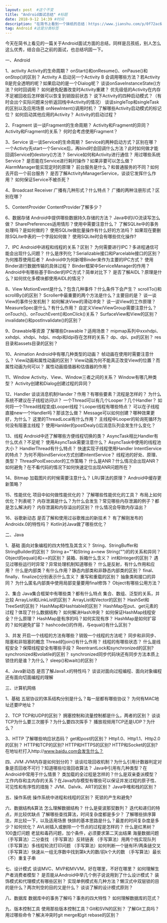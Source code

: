 ```yaml
---
layout: post  #这个不变
title: "Android面试总结" #标题
date: 2018-9-12 14:39 #时间
description: "在简书上看到一个妹纸的总结：https://www.jianshu.com/p/0f72ac621f82"  #说明
tag: Android #这是分类标签
---
```

今天在简书上看见的一篇关于Android面试方面的总结，同样是吕孩纸，别人怎么这么优秀，结合自己之前的面试，也总结巩固一下。

一、Android

1、activity
Activity的生命周期？
onStart()和onResume()、onPause()和onStop()的区别？
Activity A 启动另一个Activity B 会调用哪些方法？若Activity B是完全透明的呢？如果启动的是一个Dialog呢？
谈谈onSaveInstanceState()方法？何时回调用？
如何避免配置改变时Activity重建？
优先级低的Activity在内存不足被回收后怎样做可以恢复到销毁前状态？
说下Activity的四种启动模式？（有时会出个实际问题来分析返回栈中Activity的情况）
谈谈singleTop和singleTask的区别以及应用场景
onNewIntent()调用时机？
了解哪些Activity启动模式的标记位？
如何启动其他应用的Activity？
Activity的启动过程？

2、Fragment
谈一谈Fragment的生命周期？
Activity和Fragment的异同？
Activity和Fragment的关系？
何时会考虑使用Fragment？

3、Service
谈一谈Service的生命周期？
Service的两种启动方式？区别在哪？
一个Activty先start一个Service后，再bind时会回调什么方法？此时如何做才能回调Service的destory()方法？
Service如何和Activity进行通信？
用过哪些系统Service？
是否能在Service进行耗时操作？如果非要可以怎么做？
AlarmManager能实现定时的原理？
前台服务是什么？和普通服务的不同？如何去开启一个前台服务？
是否了解ActivityManagerService，谈谈它发挥什么作用？
如何保证Service不被杀死？

4、Broadcast Receiver
广播有几种形式？什么特点？
广播的两种注册形式？区别在哪？

5、ContentProvider
ContentProvider了解多少？

6、数据存储
Android中提供哪些数据持久存储的方法？
Java中的I/O流读写怎么做？
SharePreferences适用情形？使用中需要注意什么？
了解SQLite中的事务处理吗？是如何做的？
使用SQLite做批量操作有什么好的方法吗？
如果现在要删除SQLite中表的一个字段如何做？
使用SQLite时会有哪些优化操作?

7、IPC
Android中进程和线程的关系？区别？
为何需要进行IPC？多进程通信可能会出现什么问题？
什么是序列化？Serializable接口和Parcelable接口的区别？为何推荐使用后者？
Android中为何新增Binder来作为主要的IPC方式？
使用Binder进行数据传输的具体过程？
Binder框架中ServiceManager的作用？
Android中有哪些基于Binder的IPC方式？简单对比下？
是否了解AIDL？原理是什么？如何优化多模块都使用AIDL的情况？

8、View
MotionEvent是什么？包含几种事件？什么条件下会产生？
scrollTo()和scrollBy()的区别？
Scroller中最重要的两个方法是什么？主要目的是？
谈一谈View的事件分发机制？
如何解决View的滑动冲突？
谈一谈View的工作原理？
MeasureSpec是什么？有什么作用？
自定义View/ViewGroup需要注意什么？
onTouch()、onTouchEvent()和onClick()关系？
SurfaceView和View的区别？
invalidate()和postInvalidate()的区别？

9、Drawable等资源
了解哪些Drawable？适用场景？
mipmap系列中xxxhdpi、xxhdpi、xhdpi、hdpi、mdpi和ldpi存在怎样的关系？
dp、dpi、px的区别？
res目录和assets目录的区别？

10、Animation
Android中有哪几种类型的动画？
帧动画在使用时需要注意什么？
View动画和属性动画的区别？
View动画为何不能真正改变View的位置？而属性动画为何可以？
属性动画插值器和估值器的作用？

11、Window
Activity、View、Window三者之间的关系？
Window有哪几种类型？
Activity创建和Dialog创建过程的异同？

12、Handler
谈谈消息机制Hander？作用？有哪些要素？流程是怎样的？
为什么系统不建议在子线程访问UI？
一个Thread可以有几个Looper？几个Handler？
如何将一个Thread线程变成Looper线程？Looper线程有哪些特点？
可以在子线程直接new一个Handler吗？那该怎么做？
Message可以如何创建？哪种效果更好，为什么？
这里的ThreadLocal有什么作用？
主线程中Looper的轮询死循环为何没有阻塞主线程？
使用Hanlder的postDealy()后消息队列会发生什么变化？

13、线程
Android中还了解哪些方便线程切换的类？
AsyncTask相比Handler有什么优点？不足呢？
使用AsyncTask需要注意什么？
AsyncTask中使用的线程池大小？
HandlerThread有什么特点？
快速实现子线程使用Handler
IntentService的特点？
为何不用bindService方式创建IntentService？
线程池的好处、原理、类型？
ThreadPoolExecutor的工作策略？
什么是ANR？什么情况会出现ANR？如何避免？在不看代码的情况下如何快速定位出现ANR问题所在？

14、Bitmap
加载图片的时候需要注意什么？
LRU算法的原理？
Android中缓存更新策略？

15、性能优化
项目中如何做性能优化的？
了解哪些性能优化的工具？
布局上如何优化？列表呢？
内存泄漏是什么？为什么会发生？常见哪些内存泄漏的例子？都是怎么解决的？
内存泄漏和内存溢出的区别？
什么情况会导致内存溢出？

16、谷歌新动态
是否了解和使用过谷歌推出的新技术？
有了解刚发布的Androidx.0的特性吗？
Kotlin对Java做了哪些优化？

二、Java

1、基础
面向对象编程的四大特性及其含义？
String、StringBuffer和StringBuilder的区别？
String a=""和String a=new String("")的的关系和异同？
Object的equal()和==的区别？
装箱、拆箱什么含义？
int和Integer的区别？
遇见过哪些运行时异常？异常处理机制知道哪些？
什么是反射，有什么作用和应用？
什么是内部类？有什么作用？静态内部类和非静态内部类的区别？
final、finally、finalize()分别表示什么含义？
重写和重载的区别？
抽象类和接口的异同？
为什么匿名内部类中使用局部变量要用final修饰？
Object有哪些公用方法？

2、集合
Java集合框架中有哪些类？都有什么特点
集合、数组、泛型的关系，并比较
ArrayList和LinkList的区别？
ArrayList和Vector的区别？
HashSet和TreeSet的区别？
HashMap和Hashtable的区别？
HashMap在put、get元素的过程？体现了什么数据结构？
如何解决Hash冲突？
如何保证HashMap线程安全？什么原理？
HashMap是有序的吗？如何实现有序？
HashMap是如何扩容的？如何避免扩容？
hashcode()的作用，与equal()有什么区别？

3、并发
开启一个线程的方法有哪些？销毁一个线程的方法呢？
同步和非同步、阻塞和非阻塞的概念
Thread的join()有什么作用？
线程的有哪些状态？
什么是线程安全？保障线程安全有哪些手段？
ReentrantLock和synchronized的区别?
synchronized和volatile的区别？
synchronized同步代码块还有同步方法本质上锁住的是谁？为什么？
sleep()和wait()的区别？

4、Java新动态
是否了解Java1.x的特性吗？
谈谈对面向过程编程、面向对象编程还有面向切面编程的理解

三、计算机网络

1、基础
五层协议的体系结构分别是什么？每一层都有哪些协议？
为何有MAC地址还要IP地址？

2、TCP
TCP和UDP的区别？
拥塞控制和流量控制都是什么，两者的区别？
谈谈TCP为什么要三次握手？为什么要四次挥手？
播放视频用TCP还是UDP？为什么？

3、HTTP
了解哪些响应状态码？
get和post的区别？
Http1.0、Http1.1、Http2.0的区别？
HTTP和TCP的区别?
HTTP和HTTPS的区别?
HTTP和Socket的区别?
在地址栏打入http://www.baidu.com会发生什么？

四、JVM
JVM内存是如何划分的？
谈谈垃圾回收机制？为什么引用计数器判定对象是否回收不可行？知道哪些垃圾回收算法？
Java中引用有几种类型？在Android中常用于什么情景？
类加载的全过程是怎样的？什么是双亲委派模型？
工作内存和主内存的关系？在Java内存模型有哪些可以保证并发过程的原子性、可见性和有序性的措施？
JVM、Dalvik、ART的区别？
Java中堆和栈的区别？

五、操作系统
操作系统中进程和线程的区别？
死锁的产生和避免?

六、数据结构&算法
怎么理解数据结构？
什么是斐波那契数列？
迭代和递归的特点，并比较优缺点
了解哪些查找算法，时间复杂度都是多少？
了解哪些排序算法，并比较一下，以及适用场景
快排的基本思路是什么？最差的时间复杂度是多少？如何优化？
AVL树插入或删除一个节点的过程是怎样的？
什么是红黑树？
100盏灯问题
老鼠和毒药问题，加个条件，必须要求第二天出结果
海量数据问题
（手写算法）二分查找
（手写算法）反转链表
（手写算法）用两个栈实现队列
（手写算法）多线程轮流打印问题
（手写算法）如何判断一个链有环/两条链交叉
（手写算法）快速从一组无序数中找到第k大的数/前k个大的数
（手写算法）最长（不）重复子串

七、设计模式
谈谈MVC、MVP和MVVM，好在哪里，不好在哪里？
如何理解生产者消费者模型？
是否能从Android中举几个例子说说用到了什么设计模式？
装饰模式和代理模式有哪些区别？
实现单例模式有几种方法？懒汉式中双层锁的目的是什么？两次判空的目的又是什么？
谈谈了解的设计模式原则？

八、数据库
数据库中的事务了解吗？事务的四大特性？
如何理解数据库的范式？

九、版本控制工具
使用那些版本控制工具？Git和SVN的区别？
了解Git工具吗？用过哪些命令？解决冲突时git merge和git rebase的区别？
